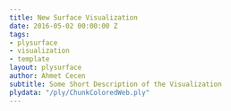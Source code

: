 ```yaml
---
title: New Surface Visualization
date: 2016-05-02 00:00:00 Z
tags:
- plysurface
- visualization
- template
layout: plysurface
author: Ahmet Cecen
subtitle: Some Short Description of the Visualization
plydata: "/ply/ChunkColoredWeb.ply"
---
```


